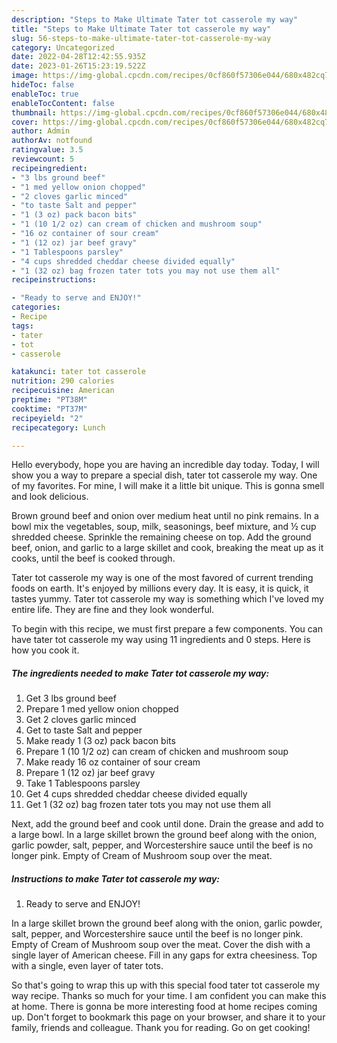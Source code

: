 ```yaml
---
description: "Steps to Make Ultimate Tater tot casserole my way"
title: "Steps to Make Ultimate Tater tot casserole my way"
slug: 56-steps-to-make-ultimate-tater-tot-casserole-my-way
category: Uncategorized
date: 2022-04-28T12:42:55.935Z
date: 2023-01-26T15:23:19.522Z
image: https://img-global.cpcdn.com/recipes/0cf860f57306e044/680x482cq70/tater-tot-casserole-my-way-recipe-main-photo.jpg
hideToc: false
enableToc: true
enableTocContent: false
thumbnail: https://img-global.cpcdn.com/recipes/0cf860f57306e044/680x482cq70/tater-tot-casserole-my-way-recipe-main-photo.jpg
cover: https://img-global.cpcdn.com/recipes/0cf860f57306e044/680x482cq70/tater-tot-casserole-my-way-recipe-main-photo.jpg
author: Admin
authorAv: notfound
ratingvalue: 3.5
reviewcount: 5
recipeingredient:
- "3 lbs ground beef"
- "1 med yellow onion chopped"
- "2 cloves garlic minced"
- "to taste Salt and pepper"
- "1 (3 oz) pack bacon bits"
- "1 (10 1/2 oz) can cream of chicken and mushroom soup"
- "16 oz container of sour cream"
- "1 (12 oz) jar beef gravy"
- "1 Tablespoons parsley"
- "4 cups shredded cheddar cheese divided equally"
- "1 (32 oz) bag frozen tater tots you may not use them all"
recipeinstructions:

- "Ready to serve and ENJOY!"
categories:
- Recipe
tags:
- tater
- tot
- casserole

katakunci: tater tot casserole 
nutrition: 290 calories
recipecuisine: American
preptime: "PT38M"
cooktime: "PT37M"
recipeyield: "2"
recipecategory: Lunch

---
```



Hello everybody, hope you are having an incredible day today. Today, I will show you a way to prepare a special dish, tater tot casserole my way. One of my favorites. For mine, I will make it a little bit unique. This is gonna smell and look delicious.

Brown ground beef and onion over medium heat until no pink remains. In a bowl mix the vegetables, soup, milk, seasonings, beef mixture, and ½ cup shredded cheese. Sprinkle the remaining cheese on top. Add the ground beef, onion, and garlic to a large skillet and cook, breaking the meat up as it cooks, until the beef is cooked through.

Tater tot casserole my way is one of the most favored of current trending foods on earth. It's enjoyed by millions every day. It is easy, it is quick, it tastes yummy. Tater tot casserole my way is something which I've loved my entire life. They are fine and they look wonderful.


To begin with this recipe, we must first prepare a few components. You can have tater tot casserole my way using 11 ingredients and 0 steps. Here is how you cook it.

<!--inarticleads1-->

##### The ingredients needed to make Tater tot casserole my way:

1. Get 3 lbs ground beef
1. Prepare 1 med yellow onion chopped
1. Get 2 cloves garlic minced
1. Get to taste Salt and pepper
1. Make ready 1 (3 oz) pack bacon bits
1. Prepare 1 (10 1/2 oz) can cream of chicken and mushroom soup
1. Make ready 16 oz container of sour cream
1. Prepare 1 (12 oz) jar beef gravy
1. Take 1 Tablespoons parsley
1. Get 4 cups shredded cheddar cheese divided equally
1. Get 1 (32 oz) bag frozen tater tots you may not use them all


Next, add the ground beef and cook until done. Drain the grease and add to a large bowl. In a large skillet brown the ground beef along with the onion, garlic powder, salt, pepper, and Worcestershire sauce until the beef is no longer pink. Empty of Cream of Mushroom soup over the meat. 

<!--inarticleads2-->

##### Instructions to make Tater tot casserole my way:


1. Ready to serve and ENJOY!

In a large skillet brown the ground beef along with the onion, garlic powder, salt, pepper, and Worcestershire sauce until the beef is no longer pink. Empty of Cream of Mushroom soup over the meat. Cover the dish with a single layer of American cheese. Fill in any gaps for extra cheesiness. Top with a single, even layer of tater tots. 

So that's going to wrap this up with this special food tater tot casserole my way recipe. Thanks so much for your time. I am confident you can make this at home. There is gonna be more interesting food at home recipes coming up. Don't forget to bookmark this page on your browser, and share it to your family, friends and colleague. Thank you for reading. Go on get cooking!
